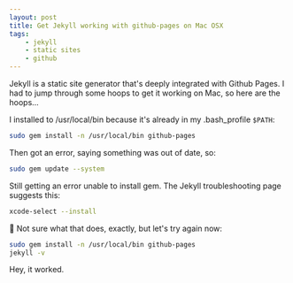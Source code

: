 ```yaml
---
layout: post
title: Get Jekyll working with github-pages on Mac OSX
tags:
    - jekyll
    - static sites
    - github
---
```


Jekyll is a static site generator that's deeply integrated with Github Pages. I had to jump through some hoops to get it working on Mac, so here are the hoops...

I installed to /usr/local/bin because it's already in my .bash_profile `$PATH`:

```bash
sudo gem install -n /usr/local/bin github-pages
```

Then got an error, saying something was out of date, so:

```bash
sudo gem update --system
```

Still getting an error unable to install gem. The Jekyll troubleshooting page suggests this:

```bash
xcode-select --install
```

🤔 Not sure what that does, exactly, but let's try again now:

```bash
sudo gem install -n /usr/local/bin github-pages
jekyll -v
```

Hey, it worked.
